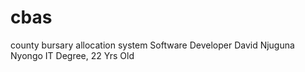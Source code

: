 # cbas
county bursary allocation system
Software Developer David Njuguna Nyongo
IT Degree, 22 Yrs Old

